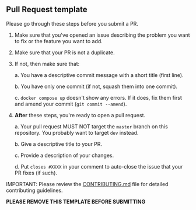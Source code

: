 ## Pull Request template
Please go through these steps before you submit a PR.

1. Make sure that you've opened an issue describing the problem you want to fix or the feature you want to add.
2. Make sure that your PR is not a duplicate.
3. If not, then make sure that:

    a. You have a descriptive commit message with a short title (first line).

    b. You have only one commit (if not, squash them into one commit).

    c. `docker compose up` doesn't show any errors. If it does, fix them first and amend your commit (`git commit --amend`).

4. **After** these steps, you're ready to open a pull request.

    a. Your pull request MUST NOT target the `master` branch on this repository. You probably want to target `dev` instead.

    b. Give a descriptive title to your PR.

    c. Provide a description of your changes.

    d. Put `closes #XXXX` in your comment to auto-close the issue that your PR fixes (if such).

IMPORTANT: Please review the [CONTRIBUTING.md](../../CONTRIBUTING.md) file for detailed contributing guidelines.

**PLEASE REMOVE THIS TEMPLATE BEFORE SUBMITTING**
